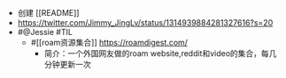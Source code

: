 - 创建 [[README]]
- https://twitter.com/Jimmy_JingLv/status/1314939884281327616?s=20
- #@Jessie #TIL
    - #[[roam资源集合]] https://roamdigest.com/
        - 简介：一个外国网友做的roam website,reddit和video的集合，每几分钟更新一次
